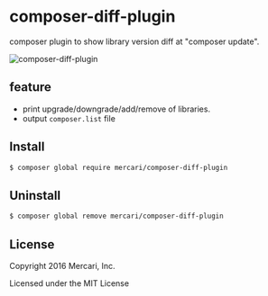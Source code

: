 composer-diff-plugin
==================

composer plugin to show library version diff at "composer update".

![composer-diff-plugin](https://cloud.githubusercontent.com/assets/835251/11893915/46c9bb40-a5b7-11e5-8340-db3917d04221.png)

feature
-----------------

* print upgrade/downgrade/add/remove of libraries.
* output `composer.list` file


Install
-----------------

```bash
$ composer global require mercari/composer-diff-plugin
```

Uninstall
----------------

```bash
$ composer global remove mercari/composer-diff-plugin
```

License
---------------

Copyright 2016 Mercari, Inc.

Licensed under the MIT License
